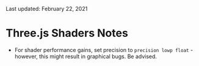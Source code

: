 Last updated: February 22, 2021

# **Three.js Shaders Notes**
- For shader performance gains, set precision to `precision lowp float` - however, this might result in graphical bugs. Be advised.
